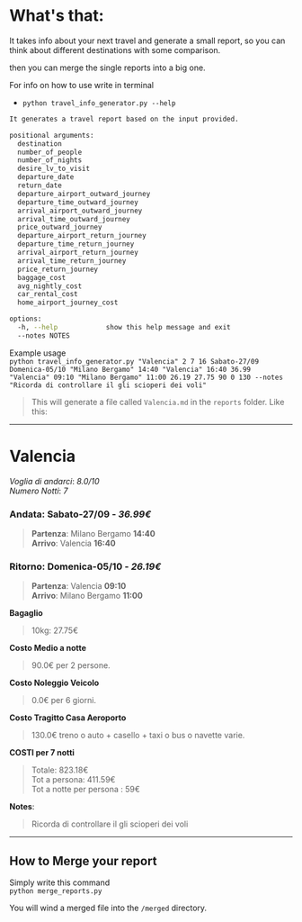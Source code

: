 # What's that:
It takes info about your next travel and generate a small report, so you can think about different destinations with some comparison.  

then you can merge the single reports into a big one.  

For info on how to use write in terminal  
- `python travel_info_generator.py --help`  

```bash
It generates a travel report based on the input provided.

positional arguments:
  destination
  number_of_people
  number_of_nights
  desire_lv_to_visit
  departure_date
  return_date
  departure_airport_outward_journey
  departure_time_outward_journey
  arrival_airport_outward_journey
  arrival_time_outward_journey
  price_outward_journey
  departure_airport_return_journey
  departure_time_return_journey
  arrival_airport_return_journey
  arrival_time_return_journey
  price_return_journey
  baggage_cost
  avg_nightly_cost
  car_rental_cost
  home_airport_journey_cost

options:
  -h, --help            show this help message and exit
  --notes NOTES
```

Example usage  
`python travel_info_generator.py "Valencia" 2 7 16 Sabato-27/09 Domenica-05/10 "Milano Bergamo" 14:40 "Valencia" 16:40 36.99 "Valencia" 09:10 "Milano Bergamo" 11:00 26.19 27.75 90 0 130 --notes "Ricorda di controllare il gli scioperi dei voli"`  

> This will generate a file called `Valencia.md` in the `reports` folder. Like this:

___

# Valencia

*Voglia di andarci*: _8.0/10_  
*Numero Notti*: _7_  

### Andata: **Sabato-27/09** - _36.99€_  
>**Partenza**: Milano Bergamo **14:40**  
>**Arrivo**: Valencia **16:40**  

### Ritorno: **Domenica-05/10** - _26.19€_  
>**Partenza**: Valencia **09:10**  
>**Arrivo**: Milano Bergamo **11:00**  

__Bagaglio__  
>10kg: 27.75€  

__Costo Medio a notte__  
>90.0€ per 2 persone.  

__Costo Noleggio Veicolo__  
>0.0€ per 6 giorni.  

__Costo Tragitto Casa Aeroporto__  
>130.0€ treno o auto + casello + taxi o bus o navette varie.  

__COSTI per 7 notti__  
>Totale: 823.18€  
>Tot a persona: 411.59€  
>Tot a notte per persona : 59€  

__Notes__: 
>Ricorda di controllare il gli scioperi dei voli
___

## How to Merge your report

Simply write this command  
`python merge_reports.py`

You will wind a merged file into the `/merged` directory.